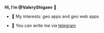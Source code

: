 **Hi, I’m @ValeryShigaev** 👋 



* 🌱 My interests: geo apps and geo web apps

* 💬 You can write me via [telegram](https://t.me/valeryshigaev)
<br/><br/>
  

<!---
ValeryShigaev/ValeryShigaev is a ✨ special ✨ repository because its `README.md` (this file) appears on your GitHub profile.
You can click the Preview link to take a look at your changes.
--->
